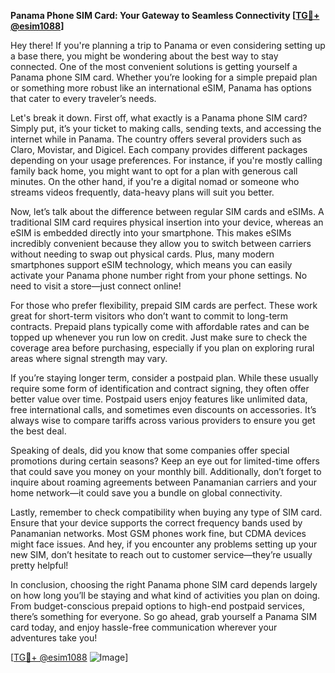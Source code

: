 **Panama Phone SIM Card: Your Gateway to Seamless Connectivity [[TG💪+ @esim1088](https://t.me/s/esim1088)]**

Hey there! If you're planning a trip to Panama or even considering setting up a base there, you might be wondering about the best way to stay connected. One of the most convenient solutions is getting yourself a Panama phone SIM card. Whether you’re looking for a simple prepaid plan or something more robust like an international eSIM, Panama has options that cater to every traveler’s needs.

Let's break it down. First off, what exactly is a Panama phone SIM card? Simply put, it’s your ticket to making calls, sending texts, and accessing the internet while in Panama. The country offers several providers such as Claro, Movistar, and Digicel. Each company provides different packages depending on your usage preferences. For instance, if you're mostly calling family back home, you might want to opt for a plan with generous call minutes. On the other hand, if you're a digital nomad or someone who streams videos frequently, data-heavy plans will suit you better.

Now, let’s talk about the difference between regular SIM cards and eSIMs. A traditional SIM card requires physical insertion into your device, whereas an eSIM is embedded directly into your smartphone. This makes eSIMs incredibly convenient because they allow you to switch between carriers without needing to swap out physical cards. Plus, many modern smartphones support eSIM technology, which means you can easily activate your Panama phone number right from your phone settings. No need to visit a store—just connect online!

For those who prefer flexibility, prepaid SIM cards are perfect. These work great for short-term visitors who don’t want to commit to long-term contracts. Prepaid plans typically come with affordable rates and can be topped up whenever you run low on credit. Just make sure to check the coverage area before purchasing, especially if you plan on exploring rural areas where signal strength may vary.

If you’re staying longer term, consider a postpaid plan. While these usually require some form of identification and contract signing, they often offer better value over time. Postpaid users enjoy features like unlimited data, free international calls, and sometimes even discounts on accessories. It’s always wise to compare tariffs across various providers to ensure you get the best deal.

Speaking of deals, did you know that some companies offer special promotions during certain seasons? Keep an eye out for limited-time offers that could save you money on your monthly bill. Additionally, don’t forget to inquire about roaming agreements between Panamanian carriers and your home network—it could save you a bundle on global connectivity.

Lastly, remember to check compatibility when buying any type of SIM card. Ensure that your device supports the correct frequency bands used by Panamanian networks. Most GSM phones work fine, but CDMA devices might face issues. And hey, if you encounter any problems setting up your new SIM, don’t hesitate to reach out to customer service—they’re usually pretty helpful!

In conclusion, choosing the right Panama phone SIM card depends largely on how long you’ll be staying and what kind of activities you plan on doing. From budget-conscious prepaid options to high-end postpaid services, there’s something for everyone. So go ahead, grab yourself a Panama SIM card today, and enjoy hassle-free communication wherever your adventures take you!

[[TG💪+ @esim1088](https://t.me/s/esim1088) ![Image](https://i.postimg.cc/Y0z9fWf4/image.png)]